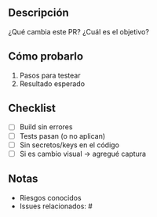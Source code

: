 ## Descripción
¿Qué cambia este PR? ¿Cuál es el objetivo?

## Cómo probarlo
1. Pasos para testear
2. Resultado esperado

## Checklist
- [ ] Build sin errores
- [ ] Tests pasan (o no aplican)
- [ ] Sin secretos/keys en el código
- [ ] Si es cambio visual → agregué captura

## Notas
- Riesgos conocidos
- Issues relacionados: #

